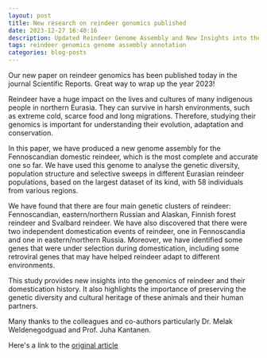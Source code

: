```yaml
---
layout: post
title: New research on reindeer genomics published
date: 2023-12-27 16:40:16
description: Updated Reindeer Genome Assembly and New Insights into the Population Genomics of Reindeer
tags: reindeer genomics genome assembly annotation
categories: blog-posts
---
```


Our new paper on reindeer genomics has been published today in the journal Scientific Reports. Great way to wrap up the year 2023!

Reindeer have a huge impact on the lives and cultures of many indigenous people in northern Eurasia. They can survive in harsh environments, such as extreme cold, scarce food and long migrations. Therefore, studying their genomics is important for understanding their evolution, adaptation and conservation.

In this paper, we have produced a new genome assembly for the Fennoscandian domestic reindeer, which is the most complete and accurate one so far. We have used this genome to analyse the genetic diversity, population structure and selective sweeps in different Eurasian reindeer populations, based on the largest dataset of its kind, with 58 individuals from various regions.

We have found that there are four main genetic clusters of reindeer: Fennoscandian, eastern/northern Russian and Alaskan, Finnish forest reindeer and Svalbard reindeer. We have also discovered that there were two independent domestication events of reindeer, one in Fennoscandia and one in eastern/northern Russia. Moreover, we have identified some genes that were under selection during domestication, including some retroviral genes that may have helped reindeer adapt to different environments.

This study provides new insights into the genomics of reindeer and their domestication history. It also highlights the importance of preserving the genetic diversity and cultural heritage of these animals and their human partners.

Many thanks to the colleagues and co-authors particularly Dr. Melak Weldenegodguad and Prof. Juha Kantanen.

Here's a link to the [original article](https://www.nature.com/articles/s41598-023-50253-7)

